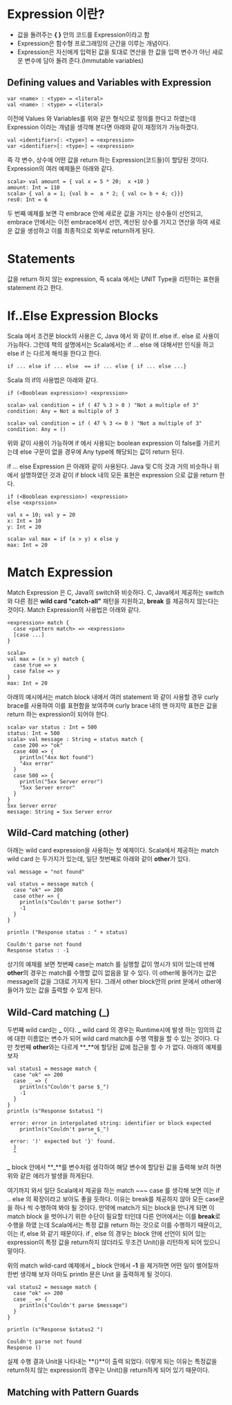 # Expression 이란?
- 값을 돌려주는 **{ }** 안의 코드를 Expression이라고 함
- Expression은 함수형 프로그래밍의 근간을 이루는 개념이다.
- Expression은 자신에게 입력된 값을 토대로 연산을 한 값을 입력 변수가 아닌 새로운
변수에 담아 돌려 준다.(Immutable variables)

## Defining values and Variables with Expression
 ~~~~~~~~~
 var <name> : <type> = <literal>
 val <name> : <type> = <literal>
 ~~~~~~~~~
 이전에 Values 와 Variables를 위와 같은 형식으로 정의를 한다고 하였는데 Expression
 이라는 개념을 생각해 본다면 아래와 같이 재정의가 가능하겠다.
 ~~~~~~~
 val <identifier>[: <type>] = <expression>
 var <identifier>[: <type>] = <expression>
 ~~~~~~~
 즉 각 변수, 상수에 어떤 값을 return 하는 Expression(코드들)이 할당된 것이다.
Expression의 여러 예제들은 아래와 같다.
~~~~~~
scala> val amount = { val x = 5 * 20;  x +10 }
amount: Int = 110
scala> { val a = 1; {val b =  a * 2; { val c= b + 4; c}}}
res0: Int = 6
~~~~~~
 두 번째 예제를 보면 각 embrace 안에 새로운 값을 가지는 상수들이 선언되고,
 embrace 안에서는 이전 embrace에서 선언, 계산된 상수를 가지고 연산을 하여 새로운
 값을 생성하고 이를 최종적으로 외부로 return하게 된다.

# Statements
값을 return 하지 않는 expression, 즉 scala 에서는 UNIT Type을 리턴하는 표현을
statement 라고 한다.

# If..Else Expression Blocks
Scala 에서 조건문 block의 사용은 C, Java 에서 와 같이 If..else if.. else
로 사용이 가능하다. 그런데 책의 설명에서는 Scala에서는 if ... else 에 대해서만
인식을 하고 else if 는 다르게 해석을 한다고 한다.
~~~~~~~
if ... else if ... else  == if ... else { if ... else ...}
~~~~~~~

Scala 의 if의 사용법은 아래와 같다.
~~~~~~~
if (<Booblean expression>) <expression>

scala> val condition = if ( 47 % 3 > 0 ) "Not a multiple of 3"
condition: Any = Not a multiple of 3

scala> val condition = if ( 47 % 3 <= 0 ) "Not a multiple of 3"
condition: Any = ()
~~~~~~~
위와 같이 사용이 가능하며 if 에서 사용되는 boolean expression 이 false를 가르키는데
else 구문이 없을 경우에 Any type에 해당되는 값이 return 된다.

if ... else Expression 은 아래와 같이 사용된다. Java 및 C의 것과 거의 비슷하나
위에서 설명하였던 것과 같이 if block 내의 모든 표현은 expression 으로 값을 return
한다.
~~~~~
if (<Booblean expression>) <expression>
else <exprssion>

val x = 10; val y = 20
x: Int = 10
y: Int = 20

scala> val max = if (x > y) x else y
max: Int = 20
~~~~~

# Match Expression
Match Expression 은 C, Java의 switch와 비슷하다.
C, Java에서 제공하는 switch 와 다른 점은 **wild card "catch-all"** 패턴을
지원하고, **break** 를 제공하지 않는다는 것이다.
Match Expression의 사용법은 아래와 같다.
~~~~~~
<expression> match {
  case <pattern match> => <expression>
  [case ...]
}

scala>
val max = (x > y) match {
  case true => x
  case false => y
}
max: Int = 20
~~~~~~

아래의 예시에서는 match block 내에서 여러 statement 와 같이 사용할 경우 curly
brace를 사용하여 이를 표현함을 보여주며 curly brace 내의 맨 마지막 표현은 값을
return 하는 expression이 되어야 한다.
~~~~~~
scala> var status : Int = 500
status: Int = 500
scala> val message : String = status match {
  case 200 => "ok"
  case 400 => {
    println("4xx Not found")
    "4xx error"
  }
  case 500 => {
    println("5xx Server error")
    "5xx Server error"
  }
}
5xx Server error
message: String = 5xx Server error
~~~~~~

## Wild-Card matching (other)
아래는 wild card expression을 사용하는 첫 예제이다. Scala에서 제공하는
match wild card 는 두가지가 있는데, 일단 첫번째로 아래와 같이 **other**가 있다.
~~~~
val message = "not found"

val status = message match {
  case "ok" => 200
  case other => {
    println(s"Couldn't parse $other")
    -1
  }
}

println ("Response status : " + status)

Couldn't parse not found
Response status : -1
~~~~

상기의 예제를 보면 첫번째 case는 match 를 실행할 값이 명시가 되어 있는데 반해
**other**의 경우는 match를 수행할 값이 없음을 알 수 있다. 이 other에 들어가는
값은 message의 값을 그대로 가지게 된다. 그래서 other block안의 print 문에서
other에 들어가 있는 값을 출력할 수 있게 된다.

## Wild-Card matching (_)
두번쨰 wild card는 **_** 이다. **_** wild card 의 경우는 Runtime시에 발생
하는 임의의 값에 대한 이름없는 변수가 되어 wild card match를 수행 역활을 할 수
있는 것이다. 다만 첫번째 **other**와는 다르게 **_**에 할당된 값에 접근을 할 수
가 없다. 아래의 예제를 보자
~~~~~
val status1 = message match {
  case "ok" => 200
  case _ => {
    println(s"Couldn't parse $_")
    -1
  }
}
println (s"Response $status1 ")

 error: error in interpolated string: identifier or block expected
    println(s"Couldn't parse $_")
                            ^
 error: ')' expected but '}' found.
  }
  ^
~~~~~
**_** block 안에서 **_**를 변수처럼 생각하여 해당 변수에 할당된 값을 출력해
보려 하면 위와 같은 에러가 발생을 하게된다.

여기까지 와서 일단 Scala에서 제공을 하는 match ~~~ case 를 생각해 보면 이는 if .. else
의 확장이라고 보아도 좋을 듯하다. 이유는 break를 제공하지 않아 모든 case문을 하나
씩 수행하여 봐야 될 것이다. 만약에 match가 되는 block을 만나게 되면 이 match block
을 벗어나기 위한 수단이 필요할 터인데 다른 언어에서는 이를 **break**로 수행을 하였
는데 Scala에서는 특정 값을 return 하는 것으로 이를 수행하기 때문이고, 이는 if, else
와 같기 때문이다. if , else 의 경우는 block 안에 선언이 되어 있는 expression이
특정 값을 return하지 않더라도 무조건 Unit()을 리턴하게 되어 있으니 말이다.

위의 match wild-card 예제에서 **_** block 안에서 **-1** 을 제거하면 어떤 일이
벌어질까 한번 생각해 보자 아마도 println 문은 Unit 을 출력하게 될 것이다.
~~~~~
val status2 = message match {
  case "ok" => 200
  case _ => {
    println(s"Couldn't parse $message")
  }
}

println (s"Response $status2 ")

Couldn't parse not found
Response ()
~~~~~

실제 수행 결과 Unit을 나타내는 **()**이 출력 되었다. 이렇게 되는 이유는 특정값을
return하지 않는 expression의 경우는 Unit()을 return하게 되어 있기 때문이다.
## Matching with Pattern Guards





